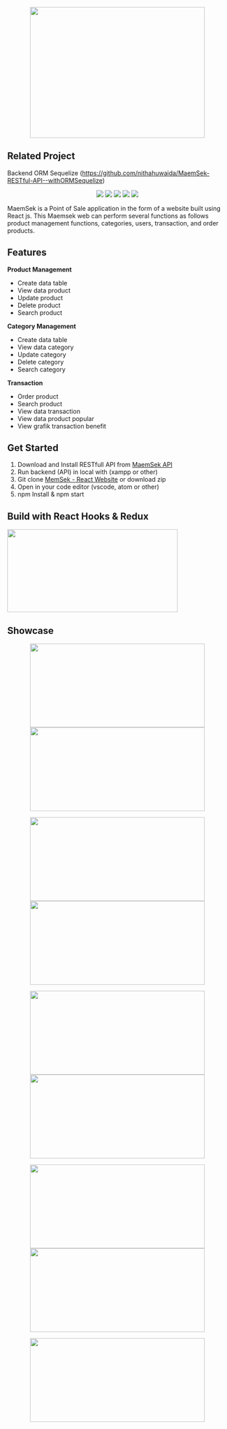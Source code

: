 <p align="center">
  <img width="400" height="300" src="https://user-images.githubusercontent.com/29118699/71473129-65bdac00-2808-11ea-8f99-00609f5974f8.png">
</p>

## Related Project

Backend ORM Sequelize (https://github.com/nithahuwaida/MaemSek-RESTful-API--withORMSequelize)

<p align="center">
<img src="https://img.shields.io/badge/react-16.10.2-blue">
<img src="https://img.shields.io/badge/axios-0.19.0-brightgreen">
<img src="https://img.shields.io/badge/react_dom-16.10.2-yellow">
<img src="https://img.shields.io/badge/antd-3.26.0-purple">
<img src="https://img.shields.io/badge/react_redux-7.1.1-orange">
</p>

MaemSek is a Point of Sale application in the form of a website built using React js. This Maemsek web can perform several functions as follows product management functions, categories, users, transaction, and order products.

## Features
<b> Product Management </b>
 - Create data table 
 - View data product
 - Update product
 - Delete product
 - Search product
 
<b> Category Management </b>
 - Create data table 
 - View data category
 - Update category
 - Delete category
 - Search category
 
<b> Transaction </b>
- Order product 
- Search product
- View data transaction
- View data product popular
- View grafik transaction benefit

## Get Started

 1. Download and Install RESTfull API from [MaemSek API](https://github.com/nithahuwaida/MaemSek-RESTful-API--withORMSequelize)
 2. Run backend (API) in local with (xampp or other)
 3. Git clone [MemSek - React Website](https://github.com/nithahuwaida/MaemSek-FrontEnd-withANTDESIGN) or download zip
 4. Open in your code editor (vscode, atom or other)
 5. npm Install & npm start

## Build with React Hooks & Redux

 <img width="390" height="190" src="https://miro.medium.com/max/966/1*jYy3Hc1qmQL9gpYF5rI3Sg.png">

## Showcase
<p align="center">
<img width="400" height="192" src="https://user-images.githubusercontent.com/29118699/71472821-17f47400-2807-11ea-9402-523521db8032.PNG">    <img width="400" height="192" src="https://user-images.githubusercontent.com/29118699/71472844-33f81580-2807-11ea-95f5-4cc87b192a86.PNG">
</p>
<p align="center">
<img width="400" height="192" src="https://user-images.githubusercontent.com/29118699/71472854-3a868d00-2807-11ea-8c68-76309a9d99b2.PNG">    <img width="400" height="192" src="https://user-images.githubusercontent.com/29118699/71472868-42463180-2807-11ea-8d40-09733c332591.PNG">
</p>
<p align="center">
<img width="400" height="192" src="https://user-images.githubusercontent.com/29118699/71472869-42463180-2807-11ea-9dda-9eb60ff0bcaf.PNG">    <img width="400" height="192" src="https://user-images.githubusercontent.com/29118699/71472870-42dec800-2807-11ea-88fc-b7f4cc71a934.PNG">
</p>
<p align="center">
<img width="400" height="192" src="https://user-images.githubusercontent.com/29118699/71472872-42dec800-2807-11ea-8da7-3168ae32c48f.PNG">    <img width="400" height="192" src="https://user-images.githubusercontent.com/29118699/71502598-a1f21a80-28a3-11ea-8dba-e67af75b03c0.PNG">
</p>
<p align="center">
<img width="400" height="192" src="https://user-images.githubusercontent.com/29118699/71478217-0cae4200-2821-11ea-873d-a136c26e5167.PNG">
</p>